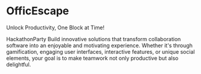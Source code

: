 # OfficEscape

Unlock Productivity, One Block at Time!

HackathonParty
Build innovative solutions that transform collaboration software into an enjoyable and motivating experience. Whether it's through gamification, engaging user interfaces, interactive features, or unique social elements, your goal is to make teamwork not only productive but also delightful.

